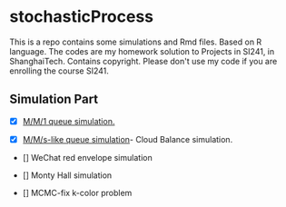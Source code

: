 # stochasticProcess

This is a repo contains some simulations and Rmd files. Based on R language. The codes are my homework solution to Projects in SI241, in ShanghaiTech. Contains copyright. Please don't use my code if you are enrolling the course SI241.


## Simulation Part

- [x] [M/M/1 queue simulation.](mm1que.nb.html)

- [x] [M/M/s-like queue simulation](LoadBalance.nb.html)- Cloud Balance simulation.

- [] WeChat red envelope simulation

- [] Monty Hall simulation

- [] MCMC-fix k-color problem
